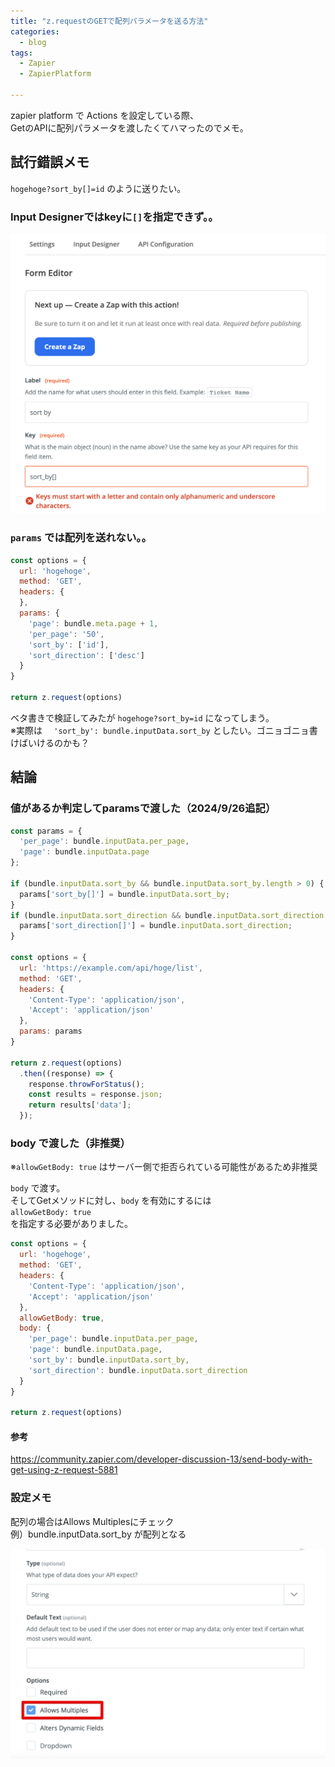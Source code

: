 ```yaml
---
title: "z.requestのGETで配列パラメータを送る方法"
categories:
  - blog
tags:
  - Zapier
  - ZapierPlatform

---
```


zapier platform で Actions を設定している際、  
GetのAPIに配列パラメータを渡したくてハマったのでメモ。  
  
## 試行錯誤メモ  
  
`hogehoge?sort_by[]=id` のように送りたい。  
  
### Input Designerではkeyに`[]`を指定できず。。  
  
![image.png](/assets/images/20220914/1e82e7dc-6b94-35ac-4175-0f39e6f299e1.png)  
  
  
### `params` では配列を送れない。。  
  
```js
const options = {
  url: 'hogehoge',
  method: 'GET',
  headers: {
  },
  params: {
    'page': bundle.meta.page + 1,
    'per_page': '50',
    'sort_by': ['id'],
    'sort_direction': ['desc']
  }
}

return z.request(options)
```

ベタ書きで検証してみたが `hogehoge?sort_by=id` になってしまう。  
※実際は `  'sort_by': bundle.inputData.sort_by` としたい。ゴニョゴニョ書けばいけるのかも？  
  
   
## 結論  

### 値があるか判定してparamsで渡した（2024/9/26追記）

```js
const params = {
  'per_page': bundle.inputData.per_page,
  'page': bundle.inputData.page
};

if (bundle.inputData.sort_by && bundle.inputData.sort_by.length > 0) {
  params['sort_by[]'] = bundle.inputData.sort_by;
}
if (bundle.inputData.sort_direction && bundle.inputData.sort_direction.length > 0) {
  params['sort_direction[]'] = bundle.inputData.sort_direction;
}

const options = {
  url: 'https://example.com/api/hoge/list',
  method: 'GET',
  headers: {
    'Content-Type': 'application/json',
    'Accept': 'application/json'
  },
  params: params
}

return z.request(options)
  .then((response) => {
    response.throwForStatus();
    const results = response.json;
    return results['data'];
  });
```


### body で渡した（非推奨）

※`allowGetBody: true` はサーバー側で拒否られている可能性があるため非推奨


`body` で渡す。  
そしてGetメソッドに対し、`body` を有効にするには  
`allowGetBody: true`  
を指定する必要がありました。  
  
```js
const options = {
  url: 'hogehoge',
  method: 'GET',
  headers: {
    'Content-Type': 'application/json',
    'Accept': 'application/json'
  },
  allowGetBody: true,
  body: {
    'per_page': bundle.inputData.per_page,
    'page': bundle.inputData.page,
    'sort_by': bundle.inputData.sort_by,
    'sort_direction': bundle.inputData.sort_direction
  }
}

return z.request(options)
```

#### 参考  
https://community.zapier.com/developer-discussion-13/send-body-with-get-using-z-request-5881  

### 設定メモ  
  
配列の場合はAllows Multiplesにチェック  
例）bundle.inputData.sort_by が配列となる  
  
![image.png](/assets/images/20220914/7e89587c-5386-8995-48ac-2f2289fb31fe.png)  
  
  
